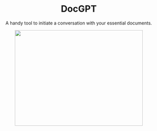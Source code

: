 <h1 align='center'> DocGPT </h1>
<p align='center'> A handy tool to initiate a conversation with your essential documents. </p>

<p  align='center'>
  <img src='https://github.com/akash19coder/DocGPT/assets/72060440/b0d5c74d-682d-4e9d-b98b-ca29be05abfa' width='400' height='300'>
<p>
